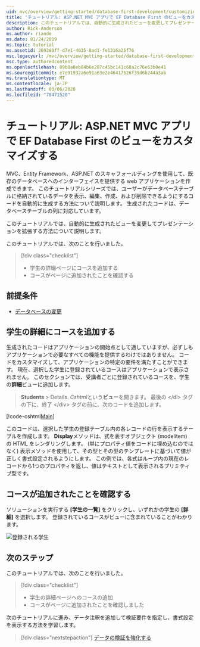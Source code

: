```yaml
---
uid: mvc/overview/getting-started/database-first-development/customizing-a-view
title: 'チュートリアル: ASP.NET MVC アプリで EF Database First のビューをカスタマイズする'
description: このチュートリアルでは、自動的に生成されたビューを変更してプレゼンテーションを拡張する方法について説明します。
author: Rick-Anderson
ms.author: riande
ms.date: 01/24/2019
ms.topic: tutorial
ms.assetid: 269380ff-d7e1-4035-8ad1-fe1316a25f76
msc.legacyurl: /mvc/overview/getting-started/database-first-development/customizing-a-view
msc.type: authoredcontent
ms.openlocfilehash: 89b8a0eb84b6e287c45bc141c68a2c76e63b0e41
ms.sourcegitcommit: e7e91932a6e91a63e2e46417626f39d6b244a3ab
ms.translationtype: MT
ms.contentlocale: ja-JP
ms.lasthandoff: 03/06/2020
ms.locfileid: "78471520"
---
```

# <a name="tutorial-customize-view-for-ef-database-first-with-aspnet-mvc-app"></a>チュートリアル: ASP.NET MVC アプリで EF Database First のビューをカスタマイズする

MVC、Entity Framework、ASP.NET のスキャフォールディングを使用して、既存のデータベースへのインターフェイスを提供する web アプリケーションを作成できます。 このチュートリアルシリーズでは、ユーザーがデータベーステーブルに格納されているデータを表示、編集、作成、および削除できるようにするコードを自動的に生成する方法について説明します。 生成されたコードは、データベーステーブルの列に対応しています。

このチュートリアルでは、自動的に生成されたビューを変更してプレゼンテーションを拡張する方法について説明します。

このチュートリアルでは、次のことを行いました。

> [!div class="checklist"]
> * 学生の詳細ページにコースを追加する
> * コースがページに追加されたことを確認する

## <a name="prerequisites"></a>前提条件

* [データベースの変更](changing-the-database.md)

## <a name="add-courses-to-student-detail"></a>学生の詳細にコースを追加する

生成されたコードはアプリケーションの開始点として適していますが、必ずしもアプリケーションで必要なすべての機能を提供するわけではありません。 コードをカスタマイズして、アプリケーションの特定の要件を満たすことができます。 現在、選択した学生に登録されているコースはアプリケーションで表示されません。 このセクションでは、受講者ごとに登録されているコースを、学生の**詳細**ビューに追加します。

 > **Students** > Details. *Cshtml*という**ビュー**を開きます。 最後の &lt;/dl&gt; タグの下に、終了 &lt;/div&gt; タグの前に、次のコードを追加します。

[!code-cshtml[Main](customizing-a-view/samples/sample1.cshtml)]

このコードは、選択した学生の登録テーブル内の各レコードの行を表示するテーブルを作成します。 **Display**メソッドは、式を表すオブジェクト (modelitem) の HTML をレンダリングします。 (単にプロパティ値をコードに埋め込むのではなく) 表示メソッドを使用して、その型とその型のテンプレートに基づいて値が正しく書式設定されるようにします。 この例では、各式はループ内の現在のレコードから1つのプロパティを返し、値はテキストとして表示されるプリミティブ型です。

## <a name="confirm-courses-are-added"></a>コースが追加されたことを確認する

ソリューションを実行する **[学生の一覧]** をクリックし、いずれかの学生の **[詳細]** を選択します。 登録されているコースがビューに含まれていることがわかります。

![登録される学生](customizing-a-view/_static/image1.png)

## <a name="next-steps"></a>次のステップ
このチュートリアルでは、次のことを行いました。

> [!div class="checklist"]
> * 学生の詳細ページへのコースの追加
> * コースがページに追加されたことを確認しました

次のチュートリアルに進み、データ注釈を追加して検証要件を指定し、書式設定を表示する方法を学習します。
> [!div class="nextstepaction"]
> [データの検証を強化する](enhancing-data-validation.md)
